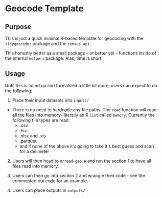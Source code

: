 # Geocode Template


## Purpose

This is just a quick minimal R-based template for geocoding with the
`tidygeocoder` package and the `census api`.

This honestly better as a small package - or better yet - functions
inside of the internal `helpers` package. Alas, time is short.

## Usage

Until this is tidied up and formalized a little bit more, users can expect
to do the following:



1. Place their input datasets into `inputs/` 
  - There is no need to hardcode any file paths.  The `read` function
  will read all the files into memory- literally an R `list` called
  `memory`.  Currently the following file types are read:
    - .csv
    - .tsv
    - .xlsx and .xls
    - .parquet
    - and if none of the above it's going to take it's best
    guess and scan for a delimeter
    
    
2. Users will then head to `R/read-geo.R` and run the section 1 to have
all files read into memory.

3. Users can then go into section 2 and wrangle their code - see the commented
out code for an example.

4. Users can place outputs in `outputs/` 